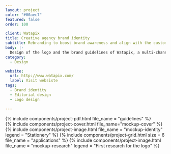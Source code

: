 ```yaml
---
layout: project
color: "#00aec7"
featured: false
order: 100

client: Watapix
title: Creative agency brand identity
subtitle: Rebranding to boost brand awareness and align with the customer base
body: |-
  Design of the logo and the brand guidelines of Watapix, a multi-channel communication agency. Project carried out while working at Watapix.
category:
  - Design

website:
  url: http://www.watapix.com/
  label: Visit websiste
tags: 
  - Brand identity
  - Editorial design
  - Logo design

---
```


<div class="section">
  <div class="section__container">
    {% include components/project-pdf.html 
      file_name = "guidelines"
    %}
  </div>
</div>

<div class="section section--fullWidth">
  <div class="section__container">
    {% include components/project-cover.html file_name="mockup-cover" %}
  </div>
</div>

<div class="section">
  <div class="section__container">
    {% include components/project-image.html 
      file_name = "mockup-identity"
      legend = "Stationery"
    %}
    {% include components/project-grid.html
      size = 6
      file_name = "applications"
    %}
    {% include components/project-image.html 
      file_name = "mockup-research"
      legend = "First research for the logo"
    %}
  </div>
</div>
